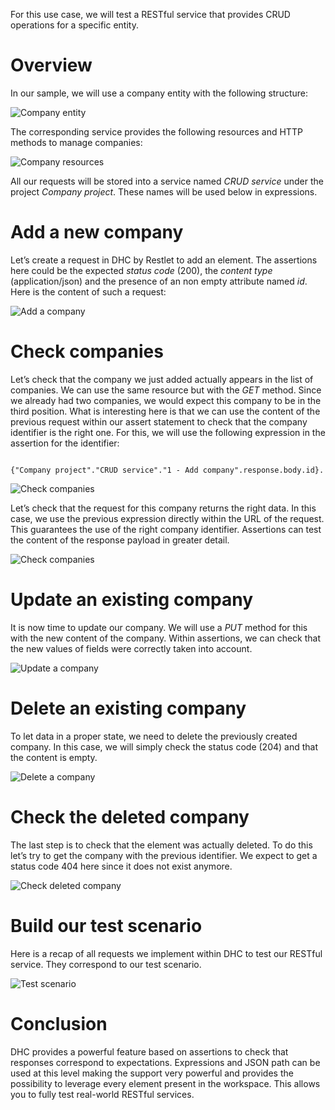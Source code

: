 For this use case, we will test a RESTful service that provides CRUD operations for a specific entity.

# Overview

In our sample, we will use a company entity with the following structure:

![Company entity](images/14-company-entity.jpg "Company entity")

The corresponding service provides the following resources and HTTP methods to manage companies:

![Company resources](images/15-company-resources.jpg "Company resources")

All our requests will be stored into a service named *CRUD service* under the project *Company project*. These names will be used below in expressions.


# Add a new company

Let’s create a request in DHC by Restlet to add an element. The assertions here could be the expected *status code* (200), the *content type* (application/json) and the presence of an non empty attribute named *id*. Here is the content of such a request:

![Add a company](images/16-add-a-company.jpg "Add a company")

# Check companies

Let’s check that the company we just added actually appears in the list of companies. We can use the same resource but with the *GET* method. Since we already had two companies, we would expect this company to be in the third position. What is interesting here is that we can use the content of the previous request within our assert statement to check that the company identifier is the right one. For this, we will use the following expression in the assertion for the identifier:

<pre><code>
{"Company project"."CRUD service"."1 - Add company".response.body.id}.
</code></pre>

![Check companies](images/17-check-companies.jpg "Check companies")

Let’s check that the request for this company returns the right data. In this case, we use the previous expression directly within the URL of the request. This guarantees the use of the right company identifier. Assertions can test the content of the response payload in greater detail.

![Check companies](images/18-check-companies.jpg "Check companies")

# Update an existing company

It is now time to update our company. We will use a *PUT* method for this with the new content of the company. Within assertions, we can check that the new values of fields were correctly taken into account.

![Update a company](images/19-update-a-company.jpg "Update a company")

# Delete an existing company

To let data in a proper state, we need to delete the previously created company. In this case, we will simply check the status code (204) and that the content is empty.

![Delete a company](images/20-delete-a-company.jpg "Delete a company")

# Check the deleted company

The last step is to check that the element was actually deleted. To do this let’s try to get the company with the previous identifier. We expect to get a status code 404 here since it does not exist anymore.

![Check deleted company](images/21-check-deleted-company.jpg "Check deleted company")

# Build our test scenario

Here is a recap of all requests we implement within DHC to test our RESTful service. They correspond to our test scenario.

![Test scenario](images/22-test-scenario.jpg "Test scenario")

# Conclusion

DHC provides a powerful feature based on assertions to check that responses correspond to expectations. Expressions and JSON path can be used at this level making the support very powerful and provides the possibility to leverage every element present in the workspace. This allows you to fully test real-world RESTful services.
